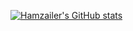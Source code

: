[![Hamzailer's GitHub stats](https://github-readme-stats-git-masterrstaa-rickstaa.vercel.app/api?username=Hamzailer)](https://github.com/anuraghazra/github-readme-stats)
